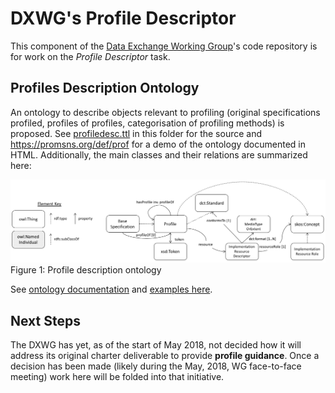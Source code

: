 # DXWG's Profile Descriptor

This component of the [Data Exchange Working Group](https://www.w3.org/2017/dxwg/)'s code repository is for work on the *Profile Descriptor* task.

## Profiles Description Ontology
An ontology to describe objects relevant to profiling (original specifications profiled, profiles of profiles, categorisation of profiling methods) is proposed. See [profiledesc.ttl](profiledesc.ttl) in this folder for the source and <https://promsns.org/def/prof> for a demo of the ontology documented in HTML. Additionally, the main classes and their relations are summarized here: 

![](profiledesc.png)  
Figure 1: Profile description ontology

See [ontology documentation](https://w3c.github.io/dxwg/profiledesc/profiledesc.html) and [examples here](examples). 

## Next Steps
The DXWG has yet, as of the start of May 2018, not decided how it will address its original charter deliverable to provide **profile guidance**. Once a decision has been made (likely during the May, 2018, WG face-to-face meeting) work here will be folded into that initiative.
